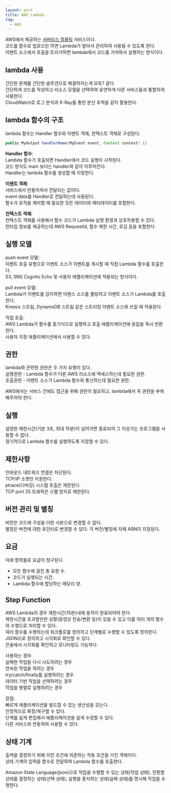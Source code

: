 ```yaml
---
layout: post
title: AWS Lambda
tag:
  - AWS
---
```


AWS에서 제공하는 [서버리스 컴퓨팅](https://meansoup.github.io/blog/2020/03/25/aws_terms/#%EC%84%9C%EB%B2%84%EB%A6%AC%EC%8A%A4) 서비스이다.  
코드를 함수로 업로드만 하면 Lambda가 알아서 관리하여 사용될 수 있도록 한다.  
이벤트 소스에서 호출을 트리거하면 lambda에서 코드를 가져와서 실행하는 방식이다.

## lambda 사용
간단한 문제를 간단한 솔루션으로 해결하자는게 모토? 같다.  
간단하게 코드를 작성하고 리소스 모델을 선택하여 유연하게 다른 서비스들과 통합하여 사용한다.  
CloudWatch로 로그 분석과 X-Ray를 통한 분산 추척을 같이 활용한다.

## lambda 함수의 구조
lambda 함수는 Handler 함수와 이벤트 객체, 컨텍스트 객체로 구성된다.  
```java
public MyOutput handlerName(MyEvent event, Context context) {}
```

**Handler 함수**:  
Lambda 함수가 호출되면 Handler에서 코드 실행이 시작된다.  
코드 방식도 main 보다는 handler와 같이 이루어진다.  
Handler는 lambda 함수를 생성할 때 지정한다.

**이벤트 객체**:  
서비스에서 만들어져서 전달되는 값이다.  
event data를 Handler로 전달하는데 사용된다.  
함수가 로직을 제어할 때 필요한 모든 데이터와 메타데이터를 포함한다.  

**컨텍스트 객체**:  
컨텍스트 객체를 사용해서 함수 코드가 Lambda 실행 환경과 상호작용할 수 있다.  
런타임 정보를 제공하는데 AWS RequestId, 함수 제한 시간, 로깅 등을 포함한다.

## 실행 모델
push event 모델:  
이벤트 호출 유형으로 이벤트 소스가 이벤트를 게시할 때 직접 Lambda 함수를 호출한다.  
S3, SNS Cognito Echo 및 사용자 애플리케이션에 적용되는 방식이다.  

pull event 모델:  
Lambda가 이벤트를 감지하면 이벤스 소스를 폴링하고 이벤트 소스가 Lambda를 호출한다.  
Kinesis 스트림, DynamoDB 스트림 같은 스트리밍 이벤트 소스와 쓰일 때 적용된다.  

직접 호출:  
AWS Lambda가 함수를 동기식으로 실행하고 호출 애플리케이션에 응답을 즉시 반환한다.  
사용자 지정 애플리케이션에서 사용할 수 있다.

## 권한
lambda와 관련된 권한은 두 가지 유형이 있다.  
실행권한 - Lambda 함수가 다른 AWS 리소스에 액세스하는데 필요한 권한.  
호출권한 - 이벤트 소스가 Lambda 함수와 통신하는데 필요한 권한.

AWS에서는 서비스 간에도 접근을 위해 권한이 필요하고, lambda에서 꼭 권한을 부여해주어야 한다.

## 실행
설정한 제한시간(기본 3초, 최대 15분)이 넘어가면 종료되어 그 이상가는 프로그램을 사용할 수 없다.  
정기적으로 Lambda 함수를 실행하도록 지정할 수 있다.  

## 제한사항
인바운드 네트워크 연결은 차단된다.  
TCP/IP 소켓만 지원한다.  
ptrace(디버깅) 시스템 호출은 제한된다.  
TCP port 25 트래픽은 스팸 방지로 제한된다.

## 버전 관리 및 별칭
버전은 코드에 구성을 더한 사본으로 변경할 수 없다.  
별칭은 버전에 대한 포인터로 변경할 수 있다.
각 버전/별칭에 자체 ARN이 지정된다.

## 요금
아래 항목들로 요금이 청구된다.  
- 모든 함수에 걸친 총 요청 수.  
- 코드가 실행되는 시간.  
- Lambda 함수에 할당하는 메모리 양.

## Step Function
AWS Lambda의 경우 제한시간(15분)내에 동작이 완료되어야 한다.  
제한시간을 초과할만한 상황(동영상 전송/변환 등)이 있을 수 있고 이를 여러 개의 함수의 수행으로 처리할 수 있다.  
여러 함수를 수행하는데 워크플로를 정의하고 단계별로 수행할 수 있도록 정의한다.
JSON으로 정의하고 시각화로 확인할 수 있다.  
콘솔에서 시각화를 확인하고 모니터링도 가능하다.  

사용하는 경우:  
실패한 작업을 다시 시도하려는 경우  
연속된 작업을 하려는 경우  
try/catch/finally를 실행하려는 경우  
데이터 기반 작업을 선택하려는 경우  
작업을 병렬로 실행하려는 경우  

장점:  
빠르게 애플리케이션을 빌드할 수 있는 생산성을 갖는다.  
안정적으로 확장/복구할 수 있다.  
단계를 쉽게 편집해서 애플리케이션을 쉽게 수정할 수 있다.  
다른 서비스와 연동하여 사용할 수 있다.

## 상태 기계
출력을 결정하기 위해 이전 조건에 의존하는 작동 조건을 가진 객체이다.  
상태 기계의 입력을 함수로 전달하여 Lambda 함수를 호출한다.  

Amazon State Language(json)으로 작업을 수행할 수 있는 상태(작업 상태), 전환할 상태를 결정하는 상태(선택 상태), 실행을 중지하는 상태(실패 상태)를 명시해 작업을 수행한다.